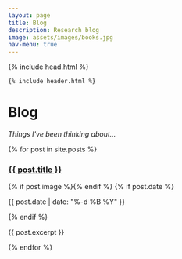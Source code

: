 ```yaml
---
layout: page
title: Blog
description: Research blog
image: assets/images/books.jpg
nav-menu: true
---
```


<html>

{% include head.html %}

<body>

    {% include header.html %}



<!-- Main -->
<div id="main" class="alt">

<h1 class='txt txt-h2 px24'>Blog</h1>
<p class='txt txt-light px24 txt-l'><i>Things I've been thinking about...</i> </p>

<!-- One -->
<section id="one">
	<div class="inner pt12">
    {% for post in site.posts %}
		<!-- <header class="major"> -->
        <div class='m12'>
            <h3 class='txt txt-h3 txt-light mb12'><a href="{{post.url}}">{{ post.title }}</a></h3>
            <!-- </header> -->
            {% if post.image %}<span class="image main"><img src="{{ site.baseurl }}/{{ post.image }}" alt="" /></span>{% endif %}
            {% if post.date %}<p>{{ post.date | date: "%-d %B %Y" }}</p>{% endif %}
            <p>{{ post.excerpt }}</p>
        </div>
    {% endfor %}
	</div>
</section>

</div>

